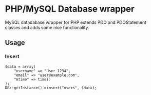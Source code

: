 PHP/MySQL Database wrapper
==========================

MySQL datadabase wrapper for PHP extends PDO and PDOStatement classes and adds some nice functionality.

Usage
-----

### Insert 
	$data = array(
		"username" => "User 1234",
		"email" => "user@example.com",
		"mtime" => time()
	);
	DB::getInstance()->insert("users", $data);